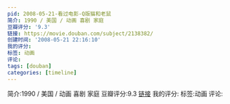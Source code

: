 ```yaml
---
pid: 2008-05-21-看过电影-Q版猫和老鼠
简介: 1990 / 美国 / 动画 喜剧 家庭
豆瓣评分: '9.3'
链接: https://movie.douban.com/subject/2138382/
创建时间: '2008-05-21 22:16:10'
我的评分:
标签: 动画
评论:
tags: [douban]
categories: [timeline]
---
```

简介:1990 / 美国 / 动画 喜剧 家庭
豆瓣评分:9.3
[链接](https://movie.douban.com/subject/2138382/)
我的评分:
标签:动画
评论:

